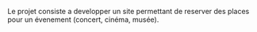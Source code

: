 Le projet consiste a developper un site permettant de reserver des places pour un évenement (concert, cinéma, musée).
